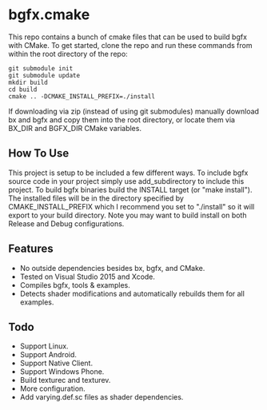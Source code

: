 bgfx.cmake
===================

This repo contains a bunch of cmake files that can be used to build bgfx with CMake. To get started, clone the repo and run these commands from within the root directory of the repo:

```
git submodule init
git submodule update
mkdir build
cd build
cmake .. -DCMAKE_INSTALL_PREFIX=./install
```

If downloading via zip (instead of using git submodules) manually download bx and bgfx and copy them into the root directory, or locate them via BX_DIR and BGFX_DIR CMake variables.

How To Use
-------------
This project is setup to be included a few different ways. To include bgfx source code in your project simply use add_subdirectory to include this project. To build bgfx binaries build the INSTALL target (or "make install"). The installed files will be in the directory specified by CMAKE_INSTALL_PREFIX which I recommend you set to "./install" so it will export to your build directory. Note you may want to build install on both Release and Debug configurations.

Features
-------------
* No outside dependencies besides bx, bgfx, and CMake.
* Tested on Visual Studio 2015 and Xcode.
* Compiles bgfx, tools & examples.
* Detects shader modifications and automatically rebuilds them for all examples.

Todo
-------------
* Support Linux.
* Support Android.
* Support Native Client.
* Support Windows Phone.
* Build texturec and texturev.
* More configuration.
* Add varying.def.sc files as shader dependencies.
